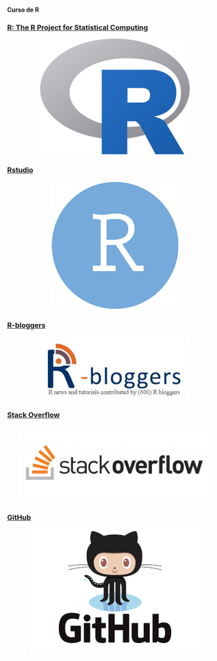 #### Curso de R

### [R: The R Project for Statistical Computing](https://www.r-project.org)
<p align="center">
<img src="Rlogo.png" width="350">
</p>
<p align="center">
</p>

### [Rstudio](https://rstudio.com)
<p align="center">
<img src="Rstudio.png" width="300">
</p>
<p align="center">
</p>

### [R-bloggers](https://www.facebook.com/rbloggers/)
<p align="center">
<img src="rbloggers.jpg" width="350">
</p>
<p align="center">
</p>


### [Stack Overflow](https://stackoverflow.com)
<p align="center">
<img src="stackoverflow.png" width="450">
</p>
<p align="center">
</p>


### [GitHub](https://github.com)
<p align="center">
<img src="GitHubOctocat.jpg" width="400">
</p>
<p align="center">
</p>
